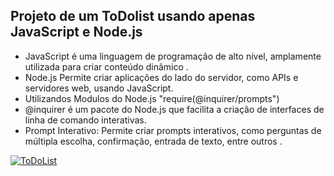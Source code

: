 
## Projeto de um ToDolist usando apenas JavaScript e Node.js
- JavaScript é uma linguagem de programação de alto nível, amplamente utilizada para criar conteúdo dinâmico .
- Node.js Permite criar aplicações do lado do servidor, como APIs e servidores web, usando JavaScript.
- Utilizandos Modulos do Node.js "require(@inquirer/prompts")
- @inquirer é um pacote do Node.js que facilita a criação de interfaces de linha de comando interativas.
- Prompt Interativo: Permite criar prompts interativos, como perguntas de múltipla escolha, confirmação, entrada de texto, entre outros .

<a href="https://ibb.co/y04KLGL"><img src="https://i.ibb.co/xhFwVPV/ToDoList.png" alt="ToDoList" border="0"></a>
